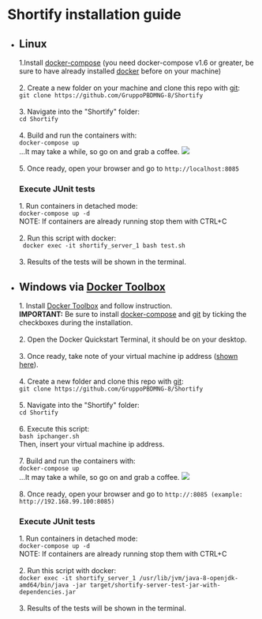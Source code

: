 # Shortify installation guide

<ul><li><h2>Linux</h2></li>
1.Install <a href="https://docs.docker.com/compose/install/">docker-compose</a> (you need docker-compose v1.6 or greater, be sure to have already installed <a href="https://docs.docker.com/linux/step_one/">docker</a> before on your machine)<br><br>
2. Create a new folder on your  machine and clone this repo with <a href="https://git-scm.com/">git</a>:<br>
<code>git clone https://github.com/GruppoPBDMNG-8/Shortify</code><br><br>
3. Navigate into the "Shortify" folder:<br><code>cd Shortify</code><br><br>
4. Build and run the containers with:<br><code>docker-compose up</code><br>
...It may take a while, so go on and grab a coffee. <img src="https://cdn3.iconfinder.com/data/icons/pidginsmilies/coffee.png"><br><br>
5. Once ready, open your browser and go to <code>http://localhost:8085</code><br>

<h3>Execute JUnit tests</h3>
1. Run containers in detached mode:<br><code>docker-compose up -d</code><br>NOTE: If containers are already running stop them with CTRL+C<br><br>
2. Run this script with docker:<br><code> docker exec -it shortify_server_1 bash test.sh</code><br><br>
3. Results of the tests will be shown in the terminal.<br>

<li><h2>Windows via <a href="https://www.docker.com/products/docker-toolbox">Docker Toolbox</a></h2></li>
1. Install <a href="https://www.docker.com/products/docker-toolbox">Docker Toolbox</a> and follow instruction.<br>
<strong>IMPORTANT:</strong> Be sure to install <a href="https://docs.docker.com/compose/install/">docker-compose</a> and <a href="https://git-scm.com/">git</a> by ticking the checkboxes during the installation.<br><br>
2. Open the Docker Quickstart Terminal, it should be on your desktop.<br><br>
3. Once ready, take note of your virtual machine ip address (<a href="http://s12.postimg.org/52b7kxam5/dockertool.png">shown here</a>).<br><br>
4. Create a new folder and clone this repo with <a href="https://git-scm.com/">git</a>:<br>
<code>git clone https://github.com/GruppoPBDMNG-8/Shortify</code><br><br>
5. Navigate into the "Shortify" folder:<br><code>cd Shortify</code><br><br>
6. Execute this script:<br><code>bash ipchanger.sh</code><br> Then, insert your virtual machine ip address.<br><br>
7. Build and run the containers with:<br><code>docker-compose up</code><br>
...It may take a while, so go on and grab a coffee. <img src="https://cdn3.iconfinder.com/data/icons/pidginsmilies/coffee.png"><br><br>
8. Once ready, open your browser and go to <code>http://<your VM ip>:8085 (example: http://192.168.99.100:8085)</code><br>

<h3>Execute JUnit tests</h3>
1. Run containers in detached mode:<br><code>docker-compose up -d</code><br>NOTE: If containers are already running stop them with CTRL+C<br><br>
2. Run this script with docker:<br><code>docker exec -it shortify_server_1 /usr/lib/jvm/java-8-openjdk-amd64/bin/java -jar target/shortify-server-test-jar-with-dependencies.jar</code><br><br>
3. Results of the tests will be shown in the terminal.<br>




